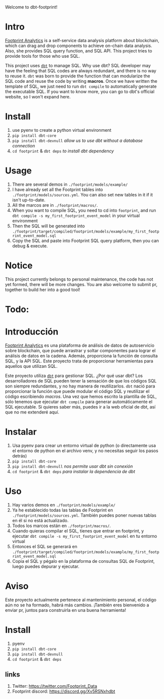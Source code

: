 Welcome to dbt-footprint!

# Intro
[Footprint Analytics](https://www.footprint.network/dashboards) is a self-service data analysis platform about blockchain,
which can drag and drop components to achieve on-chain data analysis. Also, she provides SQL query function, and SQL API.
This project tries to provide tools for those who use SQL.

This project uses [`dbt`](https://www.getdbt.com/) to manage SQL.
Why use dbt?
SQL developer may have the feeling that SQL codes are always redundant, and there is no way to reuse it.
`dbt` was born to provide the function that can modularize the SQL code and reuse the code by writing **macros**.
Once we have written the template of SQL, we just need to run `dbt compile` to automatically generate the executable SQL.
If you want to know more, you can go to dbt's official website, so I won't expand here.

# Install
1. use pyenv to create a python virtual environment
2. `pip install dbt-core`
3. `pip install dbt-devnull`  *allow us to use dbt without a database connection*
3. `cd footprint` & `dbt deps` *to install dbt dependency*

# Usage
1. There are several demos in `./footprint/models/example/`
2. I have already set all the Footprint tables into  `./footprint/models/sources.yml`.
You can also set new tables in it if it isn't up-to-date.
3. All the marcos are in `./footprint/macros/`.
4. When you want to compile SQL, you need to cd into `footprint`,
and run `dbt compile -s my_first_footprint_event_model` in your virtual environment
5. Then the SQL will be generated into `./footprint/target/compiled/footprint/models/example/my_first_footprint_event_model.sql`
6. Copy the SQL and paste into Footprint SQL query platform, then you can debug & execute.

# Notice
This project currently belongs to personal maintenance, the code has not yet formed, there will be more changes.
You are also welcome to submit pr, together to build her into a good tool!

# Todo:


# Introducción
[Footprint Analytics](https://www.footprint.network/dashboards) es una plataforma de análisis de datos de autoservicio sobre blockchain,
que puede arrastrar y soltar componentes para lograr el análisis de datos en la cadena.
Además, proporciona la función de consulta SQL, y la API SQL.
Este proyecto trata de proporcionar herramientas para aquellos que utilizan SQL.

Este proyecto utiliza [`dbt`](https://www.getdbt.com/) para gestionar SQL.
¿Por qué usar dbt?
Los desarrolladores de SQL pueden tener la sensación de que los códigos SQL son siempre redundantes,
y no hay manera de reutilizarlos.
`dbt` nació para proporcionar la función que puede modular el código SQL y reutilizar el código escribiendo *macros*.
Una vez que hemos escrito la plantilla de SQL, sólo tenemos que ejecutar `dbt compile` para generar automáticamente
el SQL ejecutable. Si quieres saber más, puedes ir a la web oficial de dbt, así que no me extenderé aquí.

# Instalar
1. Usa pyenv para crear un entorno virtual de python (o directamente usa el entorno de python en el archivo venv, y no necesitas seguir los pasos detrás)
2. `pip install dbt-core`
3. `pip install dbt-devnull` *nos permite usar dbt sin conexión*
4. `cd footprint` & `dbt deps` *para instalar la dependencia de dbt*

# Uso
1. Hay varios demos en `./footprint/models/example/`
2. Ya he establecido todas las tablas de Footprint en `./footprint/models/sources.yml`.
También puedes poner nuevas tablas en él si no está actualizado.
3. Todos los marcos están en `./footprint/macros/`.
4. Cuando quieras compilar el SQL, tienes que entrar en footprint,
y ejecutar `dbt compile -s my_first_footprint_event_model` en tu entorno virtual
5. Entonces el SQL se generará en `./footprint/target/compiled/footprint/models/example/my_first_footprint_event_model.sql`
6. Copia el SQL y pégalo en la plataforma de consultas SQL de Footprint, luego puedes depurar y ejecutar.

# Aviso
Este proyecto actualmente pertenece al mantenimiento personal, el código aún no se ha formado, habrá más cambios.
¡También eres bienvenido a enviar pr, juntos para construirla en una buena herramienta!


# Install
1. pyenv 
2. `pip install dbt-core`
3. `pip install dbt-devnull`  
4. `cd footprint` & `dbt deps`


## links
1. Twitter: https://twitter.com/Footprint_Data
2. Footprint discord: https://discord.gg/Xv5RSNxhdbt
